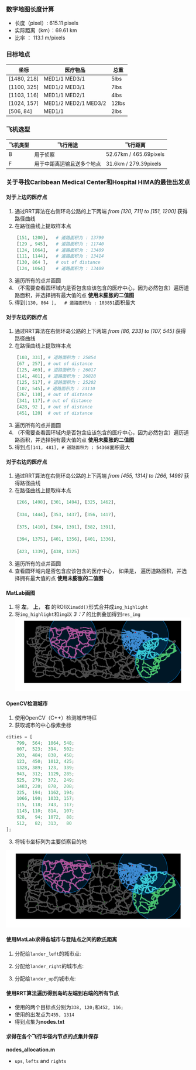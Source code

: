 ### 数字地图长度计算
- 长度（pixel）: 615.11 pixels
- 实际距离（km）：69.61 km
- 比率 ： 113.1 m/pixels 

### 目标地点
坐标 | 医疗物品 | 总重 |
  ------------- | ------------- |  ------------- |
[1480, 218] | MED1/1 MED3/1        |  5lbs 
[1100, 325] | MED1/2 MED3/1        |  7lbs 
[1103, 116] | MED1/1 MED2/1        |  4lbs 
[1024, 157] | MED1/2 MED2/1 MED3/2 |  12lbs
[506, 84]   | MED1/1               |  2lbs 

### 飞机选型
飞机类型 | 飞行用途 | 飞行距离
 ------------- | ------------- | -------------
B | 用于侦察                    | 52.67km / 465.69pixels
F | 用于中距离运输且送多个地点     | 31.6km  / 279.39pixels

### 关于寻找Caribbean Medical Center和Hospital HIMA的最佳出发点

#### 对于上边的医疗点
1. 通过RRT算法在右侧环岛公路的上下两端 *from [120, 711] to [151, 1200]* 获得路径曲线
2. 在路径曲线上提取样本点
```python
    [151, 1200],   # 道路面积为 : 13799
    [129 , 945],   # 道路面积为 : 11740
    [124, 1064],   # 道路面积为 : 13409
    [111, 1144],   # 道路面积为 : 13414
    [130, 864 ],   # out of distance
    [124, 1064]    # 道路面积为 : 13409
```
3. 遍历所有的点并画圆
4. （不需要查看圆环域内是否包含应该包含的医疗中心，因为必然包含）遍历道路面积，并选择拥有最大值的点 **使用未膨胀的二值图**
5. 得到`[130, 864 ],   # 道路面积为 : 103851`面积最大

#### 对于左边的医疗点
1. 通过RRT算法在右侧环岛公路的上下两端 *from [86, 233] to [107, 545]* 获得路径曲线
2. 在路径曲线上提取样本点
```python
    [103, 331], # 道路面积为 : 25854
    [67 , 257], # out of distance
    [125, 469], # 道路面积为 : 26017
    [141, 481], # 道路面积为 : 26828
    [125, 517], # 道路面积为 : 25202
    [107, 545]，# 道路面积为 : 23110
    [267, 110], # out of distance
    [341, 117]，# out of distance
    [428, 92 ], # out of distance
    [451, 120]  # out of distance
```
3. 遍历所有的点并画圆
4. （不需要查看圆环域内是否包含应该包含的医疗中心，因为必然包含）遍历道路面积，并选择拥有最大值的点 **使用未膨胀的二值图**
5. 得到点`[141, 481], # 道路面积为 : 54368`面积最大


#### 对于右边的医疗点
1. 通过RRT算法在右侧环岛公路的上下两端 *from [455, 1314] to [266, 1498]* 获得路径曲线
2. 在路径曲线上提取样本点
```python
    [266, 1498], [301, 1494], [325, 1462],

    [334, 1444], [353, 1437], [356, 1417],

    [375, 1410], [384, 1391], [382, 1391],

    [394, 1375], [401, 1356], [401, 1336],

    [423, 1339], [438, 1325]
```
3. 遍历所有的点并画圆
4. 查看圆环域内是否包含应该包含的医疗中心， 如果是， 遍历道路面积，并选择拥有最大值的点 **使用未膨胀的二值图**

#### MatLab画图
1. 将 **左**， **上**， **右** 的ROI以`imadd()`形式合并成`img_highlight`
2. 将`img_highlight`和`img`以 *3：7* 的比例叠加得到`res_img`
![](imgs/cricle.png)


#### OpenCV检测城市
1. 使用OpenCV（C++）检测城市特征
2. 获取城市的中心像素坐标
```python
cities = [
    799,  564;  1064, 548;
    607,  523;  394,  502;
    203,  484;  838,  458;
    123,  450;  1012, 425;
    1328, 389;  123,  339;
    943,  312;  1129, 285;
    525,  279;  372,  249;
    1483, 220;  878,  208;
    225,  194;  1162, 194;
    1066, 190;  1033, 157;
    115,  118;  743,  117;
    1145, 110;  814,  107;
    928,   94;  1072,  88;
    512,   82;  313,   80
];
```
3. 将城市坐标列为主要侦察目的地

![](imgs/cricle_with_cities.png)

#### 使用MatLab求得各城市与登陆点之间的欧氏距离

1. 分配给`lander_left`的城市点:



2. 分配给`lander_right`的城市点:


3. 分配给`lander_up`的城市点:


#### 使用RRT算法遍历得到岛屿左端到右端的所有节点

- 使用的两个目标点分别为`338, 120;`和`452, 116;`
- 使用的出发点为`455, 1314`
- 得到点集为**nodes.txt**
  
#### 求得在各个飞行半径内节点的点集并保存

**nodes_allocation.m**
- `ups`, `lefts` and `rights`

